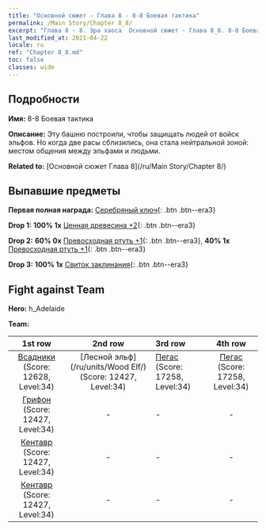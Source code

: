 ```yaml
---
title: "Основной сюжет - Глава 8 - 8-8 Боевая тактика"
permalink: /Main Story/Chapter 8_8/
excerpt: "Глава 8 - 8. Эра хаоса  Основной сюжет - Глава 8_8. 8-8 Боевая тактика"
last_modified_at: 2021-04-22
locale: ru
ref: "Chapter 8_8.md"
toc: false
classes: wide
---
```


## Подробности

 **Имя:** 8-8 Боевая тактика

 **Описание:** Эту башню построили, чтобы защищать людей от войск эльфов. Но когда две расы сблизились, она стала нейтральной зоной: местом общения между эльфами и людьми.

 **Related to:** [Основной сюжет Глава 8](/ru/Main Story/Chapter 8/)

## Выпавшие предметы

 **Первая полная награда:** [Серебряный ключ](/ItemsRU/con_693/){: .btn .btn--era3}

 **Drop 1:** **100% 1x** [Ценная древесина +2](/ItemsRU/mat_27/){: .btn .btn--era3}

 **Drop 2:** **60% 0x** [Превосходная ртуть +1](/ItemsRU/mat_21/){: .btn .btn--era3}, **40% 1x** [Превосходная ртуть +1](/ItemsRU/mat_21/){: .btn .btn--era3}

 **Drop 3:** **100% 1x** [Свиток заклинания](/ItemsRU/con_694/){: .btn .btn--era3}


## Fight against Team
 **Hero:** h_Adelaide

 **Team:**


  | 1st row | 2nd row | 3rd row | 4th row |
  |:----:|:----:|:----|:----:|
  | [Всадники](/ru/units/Cavalier/) (Score: 12628, Level:34)  | [Лесной эльф](/ru/units/Wood Elf/) (Score: 12427, Level:34)  | [Пегас](/ru/units/Pegasus/) (Score: 17258, Level:34)  | [Пегас](/ru/units/Pegasus/) (Score: 17258, Level:34)  |
  | [Грифон](/ru/units/Griffin/) (Score: 12427, Level:34)  | - | - | - |
  | [Кентавр](/ru/units/Centaur/) (Score: 12427, Level:34)  | - | - | - |
  | [Кентавр](/ru/units/Centaur/) (Score: 12427, Level:34)  | - | - | - |


